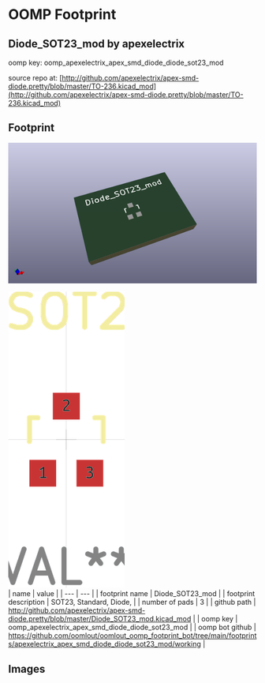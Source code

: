 # OOMP Footprint  
## Diode_SOT23_mod  by apexelectrix  
  
oomp key: oomp_apexelectrix_apex_smd_diode_diode_sot23_mod  
  
source repo at: [http://github.com/apexelectrix/apex-smd-diode.pretty/blob/master/TO-236.kicad_mod](http://github.com/apexelectrix/apex-smd-diode.pretty/blob/master/TO-236.kicad_mod)  
## Footprint  
  
[![working_kicad_pcb_3d.png](working_kicad_pcb_3d_600.png)](working_kicad_pcb_3d.png)  
  
[![working.png](working_600.png)](working.png)  
| name | value | 
| --- | --- | 
| footprint name | Diode_SOT23_mod | 
| footprint description | SOT23, Standard, Diode, | 
| number of pads | 3 | 
| github path | http://github.com/apexelectrix/apex-smd-diode.pretty/blob/master/Diode_SOT23_mod.kicad_mod | 
| oomp key | oomp_apexelectrix_apex_smd_diode_diode_sot23_mod | 
| oomp bot github | https://github.com/oomlout/oomlout_oomp_footprint_bot/tree/main/footprints/apexelectrix_apex_smd_diode_diode_sot23_mod/working | 
## Images  
